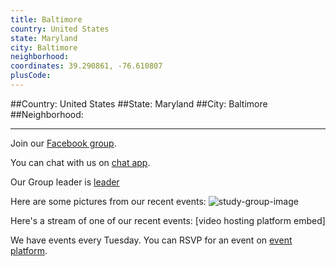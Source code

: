 ```yaml
---
title: Baltimore
country: United States
state: Maryland
city: Baltimore
neighborhood: 
coordinates: 39.290861, -76.610807
plusCode:
---
```


##Country: United States
##State: Maryland
##City: Baltimore
##Neighborhood: 
*****
Join our [Facebook group](https://www.facebook.com/groups/free.code.camp.baltimore).

You can chat with us on [chat app]().

Our Group leader is [leader]()

Here are some pictures from our recent events:
![study-group-image]()

Here's a stream of one of our recent events:
[video hosting platform embed]

We have events every Tuesday. You can RSVP for an event on [event platform]().
